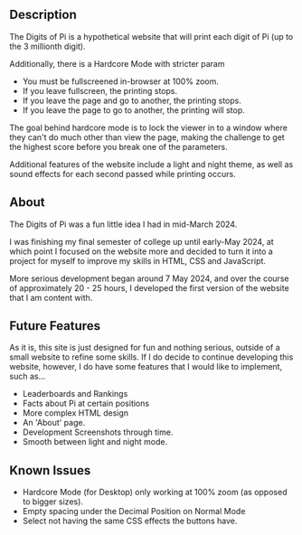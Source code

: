 Description
-----
The Digits of Pi is a hypothetical website that will print each digit of Pi (up to the 3 millionth digit).

Additionally, there is a Hardcore Mode with stricter param
- You must be fullscreened in-browser at 100% zoom. 
- If you leave fullscreen, the printing stops. 
- If you leave the page and go to another, the printing stops. 
- If you leave the page to go to another, the printing will stop. 

The goal behind hardcore mode is to lock the viewer in to a window where they can't do much other than view the page,
making the challenge to get the highest score before you break one of the parameters.

Additional features of the website include a light and night theme, as well as sound effects for each second passed while printing occurs.

About
-----
The Digits of Pi was a fun little idea I had in mid-March 2024.

I was finishing my final semester of college up until early-May 2024, at which point I focused on the website more and decided to turn it into a project for myself to improve my skills in HTML, CSS and JavaScript.

More serious development began around 7 May 2024, and over the course of approximately 20 - 25 hours, I developed the first version of the website that I am content with.

Future Features
---------------
As it is, this site is just designed for fun and nothing serious, outside of a small website to refine some skills. If I do decide to continue developing this website, however, I do have some features that I would like to implement, such as...
- Leaderboards and Rankings
- Facts about Pi at certain positions
- More complex HTML design
- An 'About' page.
- Development Screenshots through time.
- Smooth between light and night mode.

Known Issues
----
- Hardcore Mode (for Desktop) only working at 100% zoom (as opposed to bigger sizes).
- Empty spacing under the Decimal Position on Normal Mode
- Select not having the same CSS effects the buttons have.
